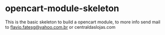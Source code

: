 # opencart-module-skeleton
This is the basic skeleton  to build a opencart module, to more info send mail to flavio.fatesg@yahoo.com.br or centraldaslojas.com
